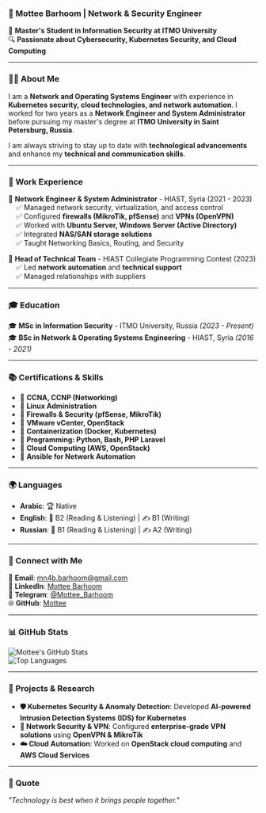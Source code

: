 ### **📌 Mottee Barhoom | Network & Security Engineer**  
🚀 **Master's Student in Information Security at ITMO University**  
🔍 **Passionate about Cybersecurity, Kubernetes Security, and Cloud Computing**  

---

### **👨‍💻 About Me**
I am a **Network and Operating Systems Engineer** with experience in **Kubernetes security, cloud technologies, and network automation**. I worked for two years as a **Network Engineer and System Administrator** before pursuing my master's degree at **ITMO University in Saint Petersburg, Russia**.  

I am always striving to stay up to date with **technological advancements** and enhance my **technical and communication skills**.

---

### **💼 Work Experience**
🔹 **Network Engineer & System Administrator** - HIAST, Syria (2021 - 2023)  
&nbsp; &nbsp; ✅ Managed network security, virtualization, and access control  
&nbsp; &nbsp; ✅ Configured **firewalls (MikroTik, pfSense)** and **VPNs (OpenVPN)**  
&nbsp; &nbsp; ✅ Worked with **Ubuntu Server, Windows Server (Active Directory)**  
&nbsp; &nbsp; ✅ Integrated **NAS/SAN storage solutions**  
&nbsp; &nbsp; ✅ Taught Networking Basics, Routing, and Security  

🔹 **Head of Technical Team** - HIAST Collegiate Programming Contest (2023)  
&nbsp; &nbsp; ✅ Led **network automation** and **technical support**  
&nbsp; &nbsp; ✅ Managed relationships with suppliers  

---

### **🎓 Education**
🎓 **MSc in Information Security** - ITMO University, Russia *(2023 - Present)*  
🎓 **BSc in Network & Operating Systems Engineering** - HIAST, Syria *(2016 - 2021)*  

---

### **📚 Certifications & Skills**
- 🔹 **CCNA, CCNP (Networking)**
- 🔹 **Linux Administration**
- 🔹 **Firewalls & Security (pfSense, MikroTik)**
- 🔹 **VMware vCenter, OpenStack**
- 🔹 **Containerization (Docker, Kubernetes)**
- 🔹 **Programming: Python, Bash, PHP Laravel**
- 🔹 **Cloud Computing (AWS, OpenStack)**
- 🔹 **Ansible for Network Automation**

---

### **🌍 Languages**
- **Arabic**: 🏆 Native  
- **English**: 📖 B2 (Reading & Listening) | ✍️ B1 (Writing)  
- **Russian**: 📖 B1 (Reading & Listening) | ✍️ A2 (Writing)  

---

### **📩 Connect with Me**
📧 **Email**: [mn4b.barhoom@gmail.com](mailto:mn4b.barhoom@gmail.com)  
💼 **LinkedIn**: [Mottee Barhoom](https://www.linkedin.com/in/mottee-barhoom-b1bb00137/)  
💬 **Telegram**: [@Mottee_Barhoom](https://t.me/Mottee_Barhoom)  
🌐 **GitHub**: [Mottee](https://github.com/yourusername)  

---

### **📊 GitHub Stats**
![Mottee's GitHub Stats](https://github-readme-stats.vercel.app/api?username=yourusername&show_icons=true&theme=radical)  
![Top Languages](https://github-readme-stats.vercel.app/api/top-langs/?username=yourusername&layout=compact&theme=radical)  

---

### **🚀 Projects & Research**
- **🛡️ Kubernetes Security & Anomaly Detection**: Developed **AI-powered Intrusion Detection Systems (IDS) for Kubernetes**  
- **📡 Network Security & VPN**: Configured **enterprise-grade VPN solutions** using **OpenVPN & MikroTik**  
- **☁️ Cloud Automation**: Worked on **OpenStack cloud computing** and **AWS Cloud Services**  

---

### **📌 Quote**
_"Technology is best when it brings people together."_  
